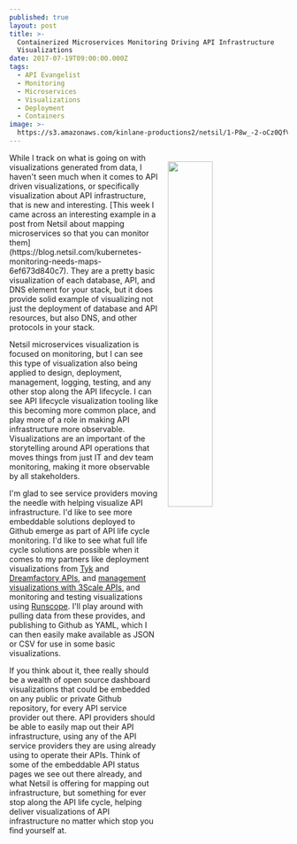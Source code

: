 ```yaml
---
published: true
layout: post
title: >-
  Containerized Microservices Monitoring Driving API Infrastructure
  Visualizations
date: 2017-07-19T09:00:00.000Z
tags:
  - API Evangelist
  - Monitoring
  - Microservices
  - Visualizations
  - Deployment
  - Containers
image: >-
  https://s3.amazonaws.com/kinlane-productions2/netsil/1-P8w_-2-oCz0QfV6OENawJQ.png
---
```

<p><img src="https://s3.amazonaws.com/kinlane-productions2/netsil/1-P8w_-2-oCz0QfV6OENawJQ.png" align="right" width="40%" style="padding: 15px" /></p>While I track on what is going on with visualizations generated from data, I haven't seen much when it comes to API driven visualizations, or specifically visualization about API infrastructure, that is new and interesting. [This week I came across an interesting example in a post from Netsil about mapping microservices so that you can monitor them](https://blog.netsil.com/kubernetes-monitoring-needs-maps-6ef673d840c7). They are a pretty basic visualization of each database, API, and DNS element for your stack, but it does provide solid example of visualizing not just the deployment of database and API resources, but also DNS, and other protocols in your stack.

Netsil microservices visualization is focused on monitoring, but I can see this type of visualization also being applied to design, deployment, management, logging, testing, and any other stop along the API lifecycle. I can see API lifecycle visualization tooling like this becoming more common place, and play more of a role in making API infrastructure more observable. Visualizations are an important of the storytelling around API operations that moves things from just IT and dev team monitoring, making it more observable by all stakeholders.

I'm glad to see service providers moving the needle with helping visualize API infrastructure. I'd like to see more embeddable solutions deployed to Github emerge as part of API life cycle monitoring. I'd like to see what full life cycle solutions are possible when it comes to my partners like deployment visualizations from [Tyk](http://apis.how/zflfesymzk) and [Dreamfactory APIs](http://apis.how/bgdteovduo), and [management visualizations with 3Scale APIs](https://s3.amazonaws.com/kinlane-productions2/partners/3scale-red-hat-logo.png), and monitoring and testing visualizations using [Runscope](http://apis.how/8nlsropidv). I'll play around with pulling data from these provides, and publishing to Github as YAML, which I can then easily make available as JSON or CSV for use in some basic visualizations.

If you think about it, thee really should be a wealth of open source dashboard visualizations that could be embedded on any public or private Github repository, for every API service provider out there. API providers should be able to easily map out their API infrastructure, using any of the API service providers they are using already using to operate their APIs. Think of some of the embeddable API status pages we see out there already, and what Netsil is offering for mapping out infrastructure, but something for ever stop along the API life cycle, helping deliver visualizations of API infrastructure no matter which stop you find yourself at.
